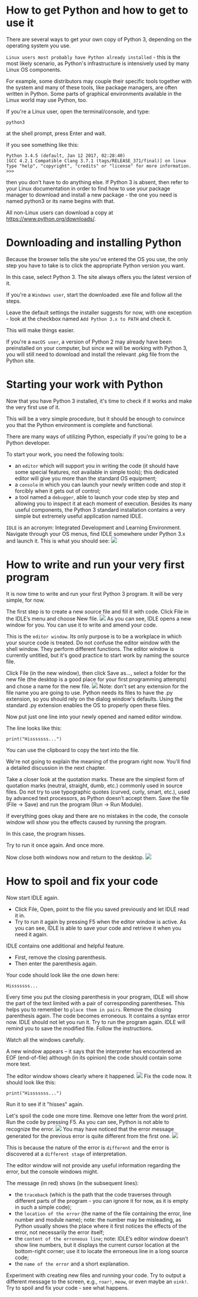 # How to get Python and how to get to use it
There are several ways to get your own copy of Python 3, depending on the operating system you use.

`Linux users most probably have Python already installed` - this is the most likely scenario, as Python's infrastructure is intensively used by many Linux OS components.

For example, some distributors may couple their specific tools together with the system and many of these tools, like package managers, are often written in Python. Some parts of graphical environments available in the Linux world may use Python, too.

If you're a Linux user, open the terminal/console, and type:
```
python3
```
at the shell prompt, press Enter and wait.

If you see something like this:
```
Python 3.4.5 (default, Jan 12 2017, 02:28:40)
[GCC 4.2.1 Compatible Clang 3.7.1 (tags/RELEASE_371/final)] on linux
Type "help", "copyright", "credits" or "license" for more information.
>>>
```

then you don't have to do anything else.
If Python 3 is absent, then refer to your Linux documentation in order to find how to use your package manager to download and install a new package - the one you need is named python3 or its name begins with that.

All non-Linux users can download a copy at https://www.python.org/downloads/.

# Downloading and installing Python
Because the browser tells the site you've entered the OS you use, the only step you have to take is to click the appropriate Python version you want.

In this case, select Python 3. The site always offers you the latest version of it.

If you're a `Windows user`, start the downloaded .exe file and follow all the steps.

Leave the default settings the installer suggests for now, with one exception - look at the checkbox named `Add Python 3.x to PATH` and check it.

This will make things easier.

If you're a `macOS user`, a version of Python 2 may already have been preinstalled on your computer, but since we will be working with Python 3, you will still need to download and install the relevant .pkg file from the Python site.

# Starting your work with Python
Now that you have Python 3 installed, it's time to check if it works and make the very first use of it.

This will be a very simple procedure, but it should be enough to convince you that the Python environment is complete and functional.

There are many ways of utilizing Python, especially if you're going to be a Python developer.

To start your work, you need the following tools:

  - an `editor` which will support you in writing the code (it should have some special features, not available in simple tools); this dedicated editor will give you more than the standard OS equipment;
  - a `console` in which you can launch your newly written code and stop it forcibly when it gets out of control;
  - a tool named a `debugger`, able to launch your code step by step and allowing you to inspect it at each moment of execution.
Besides its many useful components, the Python 3 standard installation contains a very simple but extremely useful application named IDLE.

`IDLE` is an acronym: Integrated Development and Learning Environment.
Navigate through your OS menus, find IDLE somewhere under Python 3.x and launch it. This is what you should see:
<img src="img/py1.png">

# How to write and run your very first program
It is now time to write and run your first Python 3 program. It will be very simple, for now.

The first step is to create a new source file and fill it with code. Click File in the IDLE’s menu and choose New file.
<img src="img/py2.png">
As you can see, IDLE opens a new window for you. You can use it to write and amend your code.

This is the `editor window`. Its only purpose is to be a workplace in which your source code is treated. Do not confuse the editor window with the shell window. They perform different functions.
The editor window is currently untitled, but it's good practice to start work by naming the source file.

Click File (in the new window), then click Save as..., select a folder for the new file (the desktop is a good place for your first programming attempts) and chose a name for the new file.
<img src="img/py3.png">
Note: don't set any extension for the file name you are going to use. Python needs its files to have the .py extension, so you should rely on the dialog window's defaults. Using the standard .py extension enables the OS to properly open these files.

Now put just one line into your newly opened and named editor window.

The line looks like this:
```
print("Hisssssss...")
```
You can use the clipboard to copy the text into the file.

We're not going to explain the meaning of the program right now. You'll find a detailed discussion in the next chapter.

Take a closer look at the quotation marks. These are the simplest form of quotation marks (neutral, straight, dumb, etc.) commonly used in source files. Do not try to use typographic quotes (curved, curly, smart, etc.), used by advanced text processors, as Python doesn’t accept them.
Save the file (File -> Save) and run the program (Run -> Run Module).

If everything goes okay and there are no mistakes in the code, the console window will show you the effects caused by running the program.

In this case, the program hisses.

Try to run it once again. And once more.

Now close both windows now and return to the desktop.
<img src="img/py4.png">

# How to spoil and fix your code
Now start IDLE again.

  - Click File, Open, point to the file you saved previously and let IDLE read it in.
  - Try to run it again by pressing F5 when the editor window is active.
As you can see, IDLE is able to save your code and retrieve it when you need it again.

IDLE contains one additional and helpful feature.
  - First, remove the closing parenthesis.
  - Then enter the parenthesis again.

Your code should look like the one down here:
```output
Hisssssss...
```

Every time you put the closing parenthesis in your program, IDLE will show the part of the text limited with a pair of corresponding parentheses. This helps you to remember to `place them in pairs`.
Remove the closing parenthesis again. The code becomes erroneous. It contains a syntax error now. IDLE should not let you run it.
Try to run the program again. IDLE will remind you to save the modified file. Follow the instructions.

Watch all the windows carefully.

A new window appears – it says that the interpreter has encountered an EOF (end-of-file) although (in its opinion) the code should contain some more text.

The editor window shows clearly where it happened.
<img src="img/py5.png">
Fix the code now. It should look like this:
```
print("Hisssssss...")
```
Run it to see if it "hisses" again.

Let's spoil the code one more time. Remove one letter from the word print. Run the code by pressing F5. As you can see, Python is not able to recognize the error.
<img src="img/py6.png">
You may have noticed that the error message generated for the previous error is quite different from the first one.
<img src="img/py7.png">

This is because the nature of the error is `different` and the error is discovered at a `different stage` of interpretation.

The editor window will not provide any useful information regarding the error, but the console windows might.

The message (in red) shows (in the subsequent lines):

  - the `traceback` (which is the path that the code traverses through different parts of the program - you can ignore it for now, as it is empty in such a simple code);
  - the `location of the error` (the name of the file containing the error, line number and module name); note: the number may be misleading, as Python usually shows the place where it first notices the effects of the error, not necessarily the error itself;
  - the `content of the erroneous line`; note: IDLE’s editor window doesn’t show line numbers, but it displays the current cursor location at the bottom-right corner; use it to locate the erroneous line in a long source code;
  - the `name of the error` and a short explanation.

Experiment with creating new files and running your code. Try to output a different message to the screen, e.g., `roar!`, `meow`, or even maybe an `oink!`. Try to spoil and fix your code - see what happens.
